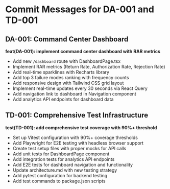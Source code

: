 # Commit Messages for DA-001 and TD-001

## DA-001: Command Center Dashboard

**feat(DA-001): implement command center dashboard with RAR metrics**

- Add new `/dashboard` route with DashboardPage.tsx
- Implement RAR metrics (Return Rate, Authorization Rate, Rejection Rate)
- Add real-time sparklines with Recharts library
- Add top 3 failure modes ranking with frequency counts
- Add responsive design with Tailwind CSS grid layout
- Implement real-time updates every 30 seconds via React Query
- Add navigation link to dashboard in Navigation component
- Add analytics API endpoints for dashboard data

## TD-001: Comprehensive Test Infrastructure

**test(TD-001): add comprehensive test coverage with 90%+ threshold**

- Set up Vitest configuration with 90%+ coverage thresholds
- Add Playwright for E2E testing with headless browser support
- Create test setup files with proper mocks for API calls
- Add unit tests for DashboardPage component
- Add integration tests for analytics API endpoints
- Add E2E tests for dashboard navigation and functionality
- Update architecture.md with new testing strategy
- Add pytest configuration for backend testing
- Add test commands to package.json scripts